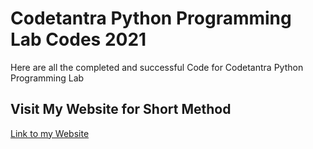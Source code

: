 # Codetantra Python Programming Lab Codes 2021
Here are all the completed and successful Code for Codetantra Python Programming Lab

## Visit My Website for Short Method
[Link to my Website](https://programmer101n.com)
